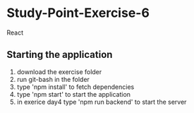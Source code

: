 # Study-Point-Exercise-6
React

## Starting the application
1. download the exercise folder
2. run git-bash in the folder
3. type 'npm install' to fetch dependencies
4. type 'npm start' to start the application
5. in exerice day4 type 'npm run backend' to start the server
